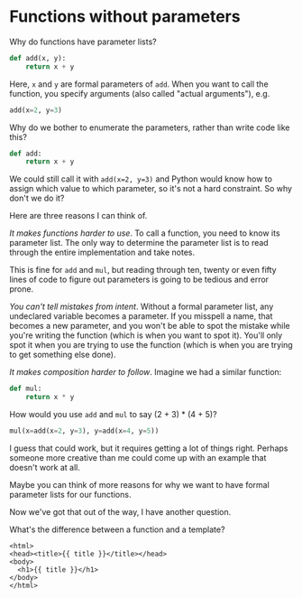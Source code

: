 # Functions without parameters

Why do functions have parameter lists?

```python
def add(x, y):
    return x + y
```

Here, `x` and `y` are formal parameters of `add`. When you want to call the
function, you specify arguments (also called "actual arguments"), e.g.

```python
add(x=2, y=3)
```

Why do we bother to enumerate the parameters, rather than write code like
this?

```python
def add:
    return x + y
```

We could still call it with `add(x=2, y=3)` and Python would know how to
assign which value to which parameter, so it's not a hard constraint. So why
don't we do it?

Here are three reasons I can think of.

_It makes functions harder to use_. To call a function, you need to know its
parameter list. The only way to determine the parameter list is to read
through the entire implementation and take notes.

This is fine for `add` and `mul`, but reading through ten, twenty or even
fifty lines of code to figure out parameters is going to be tedious and error
prone.

_You can't tell mistakes from intent_. Without a formal parameter list, any
undeclared variable becomes a parameter. If you misspell a name, that becomes
a new parameter, and you won't be able to spot the mistake while you're
writing the function (which is when you want to spot it). You'll only spot it
when you are trying to use the function (which is when you are trying to get
something else done).

_It makes composition harder to follow_. Imagine we had a similar function:

```python
def mul:
    return x * y
```

How would you use `add` and `mul` to say (2 + 3) * (4 + 5)?

```python
mul(x=add(x=2, y=3), y=add(x=4, y=5))
```

I guess that could work, but it requires getting a lot of things right.
Perhaps someone more creative than me could come up with an example that
doesn't work at all.

Maybe you can think of more reasons for why we want to have formal parameter
lists for our functions.

Now we've got that out of the way, I have another question.

What's the difference between a function and a template?

```
<html>
<head><title>{{ title }}</title></head>
<body>
  <h1>{{ title }}</h1>
</body>
</html>
```
